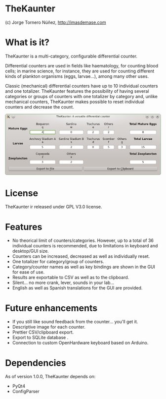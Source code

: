 TheKaunter
==========

(c) Jorge Tornero Núñez, http://imasdemase.com

What is it?
===========

TheKaunter is a multi-category, configurable differential counter.

Differential counters are used in fields like haematology, for counting blood cells; in marine science, for instance, they are used for counting different kinds of plankton organisms (eggs, larvae...), among many other uses.

Classic (mechanical) differential counters have up to 10 individual counters and one totalizer. TheKaunter features the possibility of having several categories or groups of counters with one totalizer by category and, unlike mechanical counters, TheKaunter makes possible to reset individual counters and decrease the count.

![Alt text](./screenshot.png "Screenshot of TheKaunter")

License
=======
TheKaunter ir released under GPL V3.0 license.

Features
=============
- No theorical limit of counters/categories. However, up to a total of 36 individual counters is recommended, due to limitations in keyboard and desktop/GUI size.
- Counters can be increased, decreased as well as individually reset. 
- One totalizer for category/group of counters.
- Category/counter names as well as key bindings are shown in the GUI for ease of use.
- Results are exportable to CSV as well as to the clipboard.
- Silent... no more crank, lever, sounds in your lab...
- English as well as Spanish translations for the GUI are provided.

Future enhancements
===================
- If you still like sound feedback from the counter... you'll get it.
- Descriptive image for each counter.
- Prettier CSV/clipboard export.
- Export to SQLite database .
- Connection to custom OpenHardware keyboard based on Arduino.

Dependencies
============
As of version 1.0.0, TheKaunter depends on:
- PyQt4
- ConfigParser
